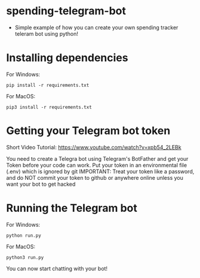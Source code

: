 # spending-telegram-bot
- Simple example of how you can create your own spending tracker teleram bot using python!

# Installing dependencies
For Windows:
```
pip install -r requirements.txt
```

For MacOS:
```
pip3 install -r requirements.txt
```

# Getting your Telegram bot token

Short Video Tutorial: https://www.youtube.com/watch?v=xpb54_2LEBk

You need to create a Telegra bot using Telegram's BotFather and get your Token before your code can work.
Put your token in an environmental file (.env) which is ignored by git
IMPORTANT: Treat your token like a password, and do NOT commit your token to github or anywhere online unless you want your bot to get hacked

# Running the Telegram bot
For Windows:
```
python run.py
```

For MacOS:
```
python3 run.py
```

You can now start chatting with your bot!